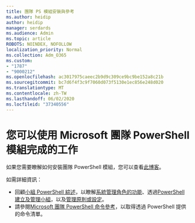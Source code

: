 ```yaml
---
title: 團隊 PS 模組安裝與參考
ms.author: heidip
author: heidip
manager: serdards
ms.audience: Admin
ms.topic: article
ROBOTS: NOINDEX, NOFOLLOW
localization_priority: Normal
ms.collection: Adm_O365
ms.custom:
- "1787"
- "9000212"
ms.openlocfilehash: ac3017975caeec2b9d9c309ce9bc9be152a8c21b
ms.sourcegitcommit: bc7d6f4f3c9f7060d073f5130e1ec856e248d020
ms.translationtype: MT
ms.contentlocale: zh-TW
ms.lasthandoff: 06/02/2020
ms.locfileid: "37340556"
---
```

# <a name="what-you-can-accomplish-with-microsoft-teams-powershell-module"></a>您可以使用 Microsoft 團隊 PowerShell 模組完成的工作

如果您需要瞭解如何安裝團隊 PowerShell 模組，您可以查看[此博客](https://blogs.technet.microsoft.com/skypehybridguy/2017/11/07/microsoft-teams-powershell-support/)。

如需詳細資訊：

- 回顧[小組 PowerShell 綜述](https://docs.microsoft.com/MicrosoftTeams/teams-powershell-overview)，以瞭解[系統管理角色的功能](https://docs.microsoft.com/MicrosoftTeams/using-admin-roles)、透過[PowerShell 建立及管理小組](https://docs.microsoft.com/MicrosoftTeams/teams-powershell-overview#creating-and-managing-teams-via-powershell)，以及[管理原則](https://docs.microsoft.com/MicrosoftTeams/teams-powershell-overview#managing-policies-via-powershell)[或設定](https://docs.microsoft.com/MicrosoftTeams/teams-powershell-overview#managing-configurations-via-powershell)。 
- 請參閱[Microsoft 團隊 PowerShell 命令參考](https://docs.microsoft.com/powershell/module/teams/?view=teams-ps)，以取得透過 PowerShell 提供的命令清單。 
